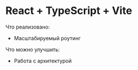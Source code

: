 # React + TypeScript + Vite


Что реализовано: 

- Масштабируемый роутинг

Что можно улучшить: 

- Работа с архитектурой

